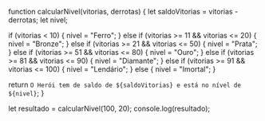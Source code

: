 function calcularNivel(vitorias, derrotas) {
  let saldoVitorias = vitorias - derrotas;
  let nivel;

  if (vitorias < 10) {
    nivel = "Ferro";
  } else if (vitorias >= 11 && vitorias <= 20) {
    nivel = "Bronze";
  } else if (vitorias >= 21 && vitorias <= 50) {
    nivel = "Prata";
  } else if (vitorias >= 51 && vitorias <= 80) {
    nivel = "Ouro";
  } else if (vitorias >= 81 && vitorias <= 90) {
    nivel = "Diamante";
  } else if (vitorias >= 91 && vitorias <= 100) {
    nivel = "Lendário";
  } else {
    nivel = "Imortal";
  }

  return `O Herói tem de saldo de ${saldoVitorias} e está no nível de ${nivel}`;
}

let resultado = calcularNivel(100, 20);
console.log(resultado); 

